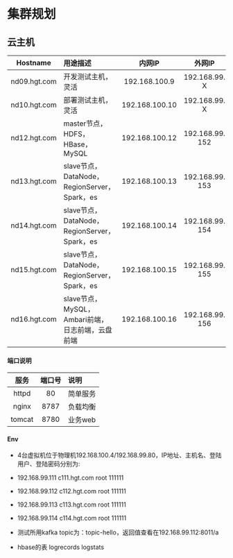 # 集群规划  
## 云主机   
   
   |   Hostname  |                         用途描述                  |       内网IP    |       外网IP        |     配置信息    | 
   |:-----------:|:-------------------------------------------------|:--------------:|:-------------------:|:-------------------:|
   |nd09.hgt.com | 开发测试主机，灵活                                 |   192.168.100.9 |   192.168.99. X     |CPU4+RAM8+DISK80 |  
   |nd10.hgt.com | 部署测试主机，灵活                                 |   192.168.100.10 |   192.168.99. X    |CPU4+RAM8+DISK80 |  
   |nd12.hgt.com | master节点，HDFS，HBase，MySQL                    |   192.168.100.12 |   192.168.99. 152  | CPU8+RAM16+DISK160 PHP |   
   |nd13.hgt.com | slave节点，DataNode，RegionServer，Spark，es       |   192.168.100.13 |   192.168.99. 153  | CPU4+RAM8+DISK80   |  
   |nd14.hgt.com | slave节点，DataNode，RegionServer，Spark，es       |   192.168.100.14 |   192.168.99. 154  | CPU4+RAM8+DISK80   |  
   |nd15.hgt.com | slave节点，DataNode，RegionServer，Spark，es       |   192.168.100.15 |   192.168.99. 155  | CPU4+RAM8+DISK80   |  
   |nd16.hgt.com | slave节点，MySQL，Ambari前端，日志前端，云盘前端      |   192.168.100.16 |   192.168.99. 156 | CPU4+RAM8+DISK80   |  
  
  
#### 端口说明
   
   |    服务      |    端口号     |    说明         |
   |:-----------:|:-------------:|:---------------|
   |    httpd      |    80       |    简单服务     |
   |    nginx      |    8787     |    负载均衡     |
   |    tomcat     |    8780     |    业务web      |


#### Env  

- 4台虚拟机位于物理机192.168.100.4/192.168.99.80，IP地址、主机名、登陆用户、登陆密码分别为:  
- 192.168.99.111  c111.hgt.com  root 111111  
- 192.168.99.112  c112.hgt.com  root 111111  
- 192.168.99.113  c113.hgt.com  root 111111  
- 192.168.99.114  c114.hgt.com  root 111111  

- 测试所用kafka topic为：topic-hello，返回值查看在192.168.99.112:8011/a

- hbase的表 logrecords logstats